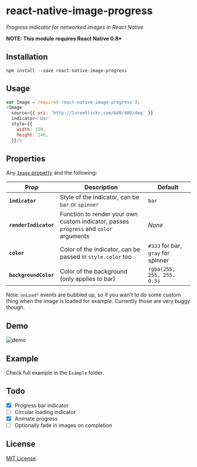 # react-native-image-progress
*Progress indicator for networked images in React Native*

**NOTE: This module requires React Native 0.8+**

## Installation

```
npm install --save react-native-image-progress
```

## Usage

```js
var Image = require('react-native-image-progress');
<Image 
  source={{ uri: 'http://loremflickr.com/640/480/dog' }} 
  indicator='bar' 
  style={{
    width: 320, 
    height: 240, 
  }}/>
```

## Properties

Any [`Image` property](http://facebook.github.io/react-native/docs/image.html) and the following:

| Prop | Description | Default |
|---|---|---|
|**`indicator`**|Style of the indicator, can be `bar` or `spinner`|`bar`|
|**`renderIndicator`**|Function to render your own custom indicator, passes `progress` and `color` arguments|*None*|
|**`color`**|Color of the indicator, can be passed in `style.color` too|`#333` for bar, `gray` for spinner|
|**`backgroundColor`**|Color of the background (only applies to bar)|`rgba(255, 255, 255, 0.5)`|

Note: `onLoad*` events are bubbled up, so if you wan't to do some custom thing when the image is loaded for example. Currently those are very buggy though.

## Demo

![demo](https://cloud.githubusercontent.com/assets/378279/8722568/309cf2ee-2bc6-11e5-8613-f365e21eddda.gif)

## Example 

Check full example in the `Example` folder. 

## Todo

- [x] Progress bar indicator
- [ ] Circular loading indicator
- [x] Animate progress
- [ ] Optionally fade in images on completion

## License

[MIT License](http://opensource.org/licenses/mit-license.html).

